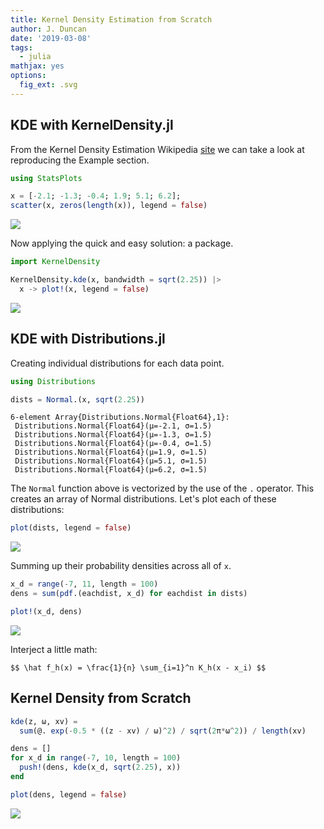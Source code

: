 ```yaml
---
title: Kernel Density Estimation from Scratch
author: J. Duncan
date: '2019-03-08'
tags:
  - julia
mathjax: yes
options:
  fig_ext: .svg
---
```


## KDE with KernelDensity.jl

From the Kernel Density Estimation Wikipedia [site](https://en.wikipedia.org/wiki/Kernel_density_estimation) we can take a look at reproducing the Example section.

```julia
using StatsPlots

x = [-2.1; -1.3; -0.4; 1.9; 5.1; 6.2];
scatter(x, zeros(length(x)), legend = false)
```

![](/post/2019-3-7-kde-scratch_files/2019-3-7-kde-scratch_1_1.svg)

Now applying the quick and easy solution: a package.

```julia
import KernelDensity

KernelDensity.kde(x, bandwidth = sqrt(2.25)) |>
  x -> plot!(x, legend = false)
```


![](/post/2019-3-7-kde-scratch_files/2019-3-7-kde-scratch_2_1.svg)


## KDE with Distributions.jl

Creating individual distributions for each data point.

````julia
using Distributions

dists = Normal.(x, sqrt(2.25))
````


````
6-element Array{Distributions.Normal{Float64},1}:
 Distributions.Normal{Float64}(μ=-2.1, σ=1.5)
 Distributions.Normal{Float64}(μ=-1.3, σ=1.5)
 Distributions.Normal{Float64}(μ=-0.4, σ=1.5)
 Distributions.Normal{Float64}(μ=1.9, σ=1.5)
 Distributions.Normal{Float64}(μ=5.1, σ=1.5)
 Distributions.Normal{Float64}(μ=6.2, σ=1.5)
````

The `Normal` function above is vectorized by the use of the `.` operator. This creates an array of Normal distributions. Let's plot each of these distributions:

````julia
plot(dists, legend = false)
````

![](/post/2019-3-7-kde-scratch_files/2019-3-7-kde-scratch_4_1.svg)


Summing up their probability densities across all of `x`.

````julia
x_d = range(-7, 11, length = 100)
dens = sum(pdf.(eachdist, x_d) for eachdist in dists)

plot!(x_d, dens)
````

![](/post/2019-3-7-kde-scratch_files/2019-3-7-kde-scratch_5_1.svg)


Interject a little math:

`$$
\hat f_h(x) = \frac{1}{n} \sum_{i=1}^n K_h(x - x_i)
$$`


## Kernel Density from Scratch

````julia
kde(z, ω, xv) =
  sum(@. exp(-0.5 * ((z - xv) / ω)^2) / sqrt(2π*ω^2)) / length(xv)

dens = []
for x_d in range(-7, 10, length = 100)
  push!(dens, kde(x_d, sqrt(2.25), x))
end

plot(dens, legend = false)
````

![](/post/2019-3-7-kde-scratch_files/2019-3-7-kde-scratch_6_1.svg)
